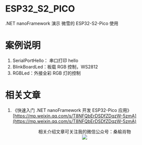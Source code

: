 ﻿# ESP32_S2_PICO

.NET nanoFramework 演示 微雪的 ESP32-S2-Pico 使用

# 案例说明

1. SerialPortHello： 串口打印 hello
2. BlinkBoardLed：板载 RGB 控制，WS2812
3. RGBLed：外接全彩 RGB 灯的控制 

# 相关文章

1. 《快速入门 .NET nanoFramework 开发 ESP32-Pico 应用》 [https://mp.weixin.qq.com/s/T8NFQbErDSDfZDqzW-5zmA](https://mp.weixin.qq.com/s/T8NFQbErDSDfZDqzW-5zmA)


<p align="center">
相关介绍文章可关注我的微信公众号：桑榆肖物 <br/>
<img src="https://open.weixin.qq.com/qr/code?username=gh_c874018d0317" />
</p>


